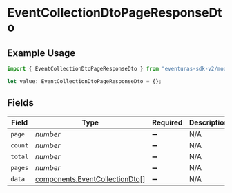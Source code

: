 # EventCollectionDtoPageResponseDto

## Example Usage

```typescript
import { EventCollectionDtoPageResponseDto } from "eventuras-sdk-v2/models/components";

let value: EventCollectionDtoPageResponseDto = {};
```

## Fields

| Field                                                                            | Type                                                                             | Required                                                                         | Description                                                                      |
| -------------------------------------------------------------------------------- | -------------------------------------------------------------------------------- | -------------------------------------------------------------------------------- | -------------------------------------------------------------------------------- |
| `page`                                                                           | *number*                                                                         | :heavy_minus_sign:                                                               | N/A                                                                              |
| `count`                                                                          | *number*                                                                         | :heavy_minus_sign:                                                               | N/A                                                                              |
| `total`                                                                          | *number*                                                                         | :heavy_minus_sign:                                                               | N/A                                                                              |
| `pages`                                                                          | *number*                                                                         | :heavy_minus_sign:                                                               | N/A                                                                              |
| `data`                                                                           | [components.EventCollectionDto](../../models/components/eventcollectiondto.md)[] | :heavy_minus_sign:                                                               | N/A                                                                              |